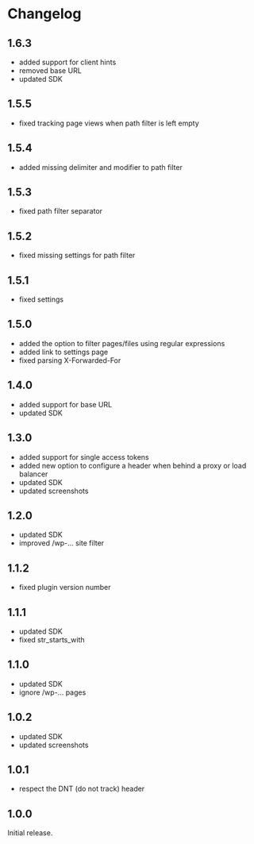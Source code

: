 # Changelog

## 1.6.3

* added support for client hints
* removed base URL
* updated SDK

## 1.5.5

* fixed tracking page views when path filter is left empty

## 1.5.4

* added missing delimiter and modifier to path filter

## 1.5.3

* fixed path filter separator

## 1.5.2

* fixed missing settings for path filter

## 1.5.1

* fixed settings

## 1.5.0

* added the option to filter pages/files using regular expressions
* added link to settings page
* fixed parsing X-Forwarded-For

## 1.4.0

* added support for base URL
* updated SDK

## 1.3.0

* added support for single access tokens
* added new option to configure a header when behind a proxy or load balancer
* updated SDK
* updated screenshots

## 1.2.0

* updated SDK
* improved /wp-... site filter

## 1.1.2

* fixed plugin version number

## 1.1.1

* updated SDK
* fixed str_starts_with

## 1.1.0

* updated SDK
* ignore /wp-... pages

## 1.0.2

* updated SDK
* updated screenshots

## 1.0.1

* respect the DNT (do not track) header

## 1.0.0

Initial release.
